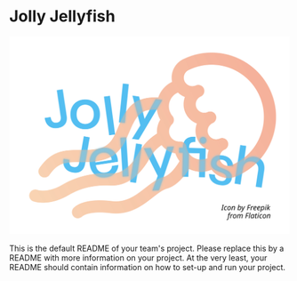 # Jolly Jellyfish
![Jolly Jellyfish logo](logo1.svg)

This is the default README of your team's project. Please replace this by a README with more information on your project. At the very least, your README should contain information on how to set-up and run your project.
